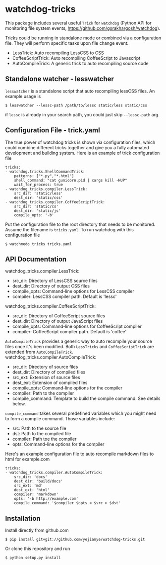 watchdog-tricks
===============

This package includes several useful `Trick` for `watchdog` (Python API for monitoring file system events, https://github.com/gorakhargosh/watchdog).

Tricks could be running in standalone mode or combined via a configuration file. They will perform specific tasks upon file change event.

- LessTrick: Auto recompiling LessCSS to CSS 
- CoffeeScriptTrick: Auto recompiling CoffeeScript to Javascript 
- AutoCompileTrick: A generic trick to auto recompiling source code 


Standalone watcher - lesswatcher
--------------------------------
`lesswatcher` is a standalone script that auto recompiling lessCSS files. An example usage is

    $ lesswatcher --lessc-path /path/to/lessc static/less static/css

if `lessc` is already in your search path, you could just skip `--lessc-path` arg. 

Configuration File - trick.yaml
-------------------------------
The true power of watchdog tricks is shown via configuration files, which could combine different tricks together and give you a fully automated development and building system. Here is an example of trick configuration file

    tricks:
    - watchdog.tricks.ShellCommandTrick:
        patterns: ["*.py","*.html"]
        shell_command: "cat gunicorn.pid | xargs kill -HUP"
        wait_for_process: true
    - watchdog_tricks.compiler.LessTrick:
        src_dir: 'static/less'
        dest_dir: 'static/css'
    - watchdog_tricks.compiler.CoffeeScriptTrick:
        src_dir: 'static/cs'
        dest_dir: 'static/js'
        compile_opts: '-b'

Put the configuration file to the root directory that needs to be monitored. Assume the filename is `tricks.yaml`. To run watchdog with this configuration file
  
    $ watchmedo tricks tricks.yaml

API Documentation
-----------------
watchdog_tricks.compiler.LessTrick:
- src_dir: Directory of LessCSS source files
- dest_dir: Directory of output CSS files
- compile_opts: Command-line options for LessCSS compiler
- compiler: LessCSS compiler path. Default is 'lessc'

watchdog_tricks.compiler.CoffeeScriptTrick:
- src_dir: Directory of CoffeeScript source files
- dest_dir: Directory of output JavaScript files
- compile_opts: Command-line options for CoffeeScript compiler 
- compiler: CoffeeScript compiler path. Default is 'coffee'

`AutoCompileTrick` provides a generic way to auto recompile your source files once it's been modified. Both `LessTricks` and `CoffeeScriptTrick` are extended from `AutoCompileTrick`.
watchdog_tricks.compiler.AutoCompileTrick:
- src_dir: Directory of source files
- dest_dir: Directory of compiled files
- src_ext: Extension of source files
- dest_ext: Extension of compiled files
- compile_opts: Command-line options for the compiler
- compiler: Path to the compiler
- compile_command: Template to build the compile command. See details below.

`compile_command` takes several predefined variables which you might need to form a compile command. Those variables include:
- src: Path to the source file
- dst: Path to the compiled file
- compiler: Path toe the compiler
- opts: Command-line options for the compiler

Here's an example configuration file to auto recompile markdown files to html for example.com
    
    tricks:
    - watchdog_tricks.compiler.AutoCompileTrick:
        src_dir: 'docs'
        dest_dir: 'build/docs'
        src_ext: 'md'
        dest_ext: 'html'
        compiler: 'markdown'
        opts: '-b http://example.com'
        compile_command: '$compiler $opts < $src > $dst'

Installation
------------

Install directly from github.com

    $ pip install git+git://github.com/yejianye/watchdog-tricks.git

Or clone this repository and run

	$ python setup.py install

